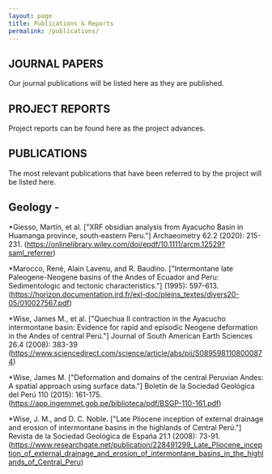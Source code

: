 ```yaml
---
layout: page
title: Publications & Reports
permalink: /publications/
---
```


## JOURNAL PAPERS

Our journal publications will be listed here as they are published.


## PROJECT REPORTS

Project reports can be found here as the project advances.


## PUBLICATIONS
The most relevant publications that have been referred to by the project will be listed here.

## Geology -
*Giesso, Martín, et al. ["XRF obsidian analysis from Ayacucho Basin in Huamanga province, south‐eastern Peru."] Archaeometry 62.2 (2020): 215-231. (https://onlinelibrary.wiley.com/doi/epdf/10.1111/arcm.12529?saml_referrer)

*Marocco, René, Alain Lavenu, and R. Baudino. ["Intermontane late Paleogene-Neogene basins of the Andes of Ecuador and Peru: Sedimentologic and tectonic characteristics."] (1995): 597-613. (https://horizon.documentation.ird.fr/exl-doc/pleins_textes/divers20-05/010027567.pdf)

*Wise, James M., et al. ["Quechua II contraction in the Ayacucho intermontane basin: Evidence for rapid and episodic Neogene deformation in the Andes of central Perú."] Journal of South American Earth Sciences 26.4 (2008): 383-39 (https://www.sciencedirect.com/science/article/abs/pii/S0895981108000874)

*Wise, James M. ["Deformation and domains of the central Peruvian Andes: A spatial approach using surface data."] Boletín de la Sociedad Geológica del Perú 110 (2015): 161-175. (https://app.ingemmet.gob.pe/biblioteca/pdf/BSGP-110-161.pdf)

*Wise, J. M., and D. C. Noble. ["Late Pliocene inception of external drainage and erosion of intermontane basins in the highlands of Central Perú."] Revista de la Sociedad Geológica de España 21.1 (2008): 73-91. (https://www.researchgate.net/publication/228491299_Late_Pliocene_inception_of_external_drainage_and_erosion_of_intermontane_basins_in_the_highlands_of_Central_Peru)

